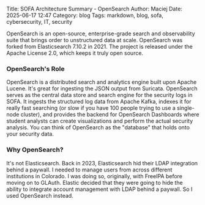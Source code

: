 Title: SOFA Architecture Summary - OpenSearch
Author: Maciej
Date: 2025-06-17 12:47
Category: blog
Tags: markdown, blog, sofa, cybersecurity, IT, security

OpenSearch is an open-source, enterprise-grade search and observability suite that brings order to unstructured data at scale. OpenSearch was forked from Elasticsearch 7.10.2 in 2021. The project is released under the Apache License 2.0, which keeps it truly open source. 

### OpenSearch's Role
OpenSearch is a distributed search and analytics engine built upon Apache Lucene. It's great for ingesting the JSON output from Suricata. OpenSearch serves as the central data store and search engine for the security logs in SOFA. It ingests the structured log data from Apache Kafka, indexes it for really fast searching (or slow if you have 100 people trying to use a single-node cluster), and provides the backend for OpenSearch Dashboards where student analysts can create visualizations and perform the actual security analysis. You can think of OpenSearch as the "database" that holds onto your security data.

### Why OpenSearch?
It's not Elasticsearch. Back in 2023, Elasticsearch hid their LDAP integration behind a paywall. I needed to manage users from across different institutions in Colorado. I was doing so, originally, with FreeIPA before moving on to GLAuth. Elastic decided that they were going to hide the ability to integrate account management with LDAP behind a paywall. So I used OpenSearch instead.
